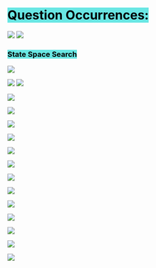 # <mark style="background: #69E7E4;">Question Occurrences:</mark>

![](https://i.imgur.com/JHGZwp1.png)
![](https://i.imgur.com/3Zx5XDc.png)

### <mark style="background: #69E7E4;">State Space Search</mark>

![](https://i.imgur.com/TXMApCM.png)

![](https://i.imgur.com/d9Z4gIf.png)
![](https://i.imgur.com/kvxcxZU.png)

![](https://i.imgur.com/4UdhrRa.png)

![](https://i.imgur.com/u3Z2qVg.png)

![](https://i.imgur.com/Bl2Cvgd.png)

![](https://i.imgur.com/2pm285h.png)

![](https://i.imgur.com/i0TRgpt.png)

![](https://i.imgur.com/jK7ZIQ2.png)

![](https://i.imgur.com/hQd8WGd.png)

![](https://i.imgur.com/ncHAspG.png)

![](https://i.imgur.com/mJ5jXWd.png)

![](https://i.imgur.com/8MbzADQ.png)

![](https://i.imgur.com/7VHtpAJ.png)

![](https://i.imgur.com/vOJIjS3.png)

![](https://i.imgur.com/pI1Zo5f.png)

